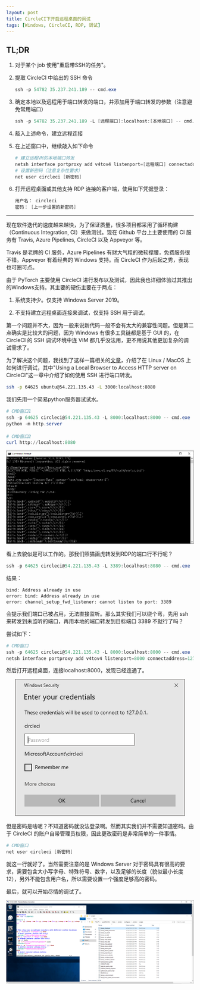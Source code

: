 ```yaml
---
layout: post
title: CircleCI下开启远程桌面的调试
tags: [Windows, CircleCI, RDP, 调试]
---
```

## TL;DR
1. 对于某个 job 使用"重启带SSH的任务"。

2. 提取 CircleCI 中给出的 SSH 命令

    ```powershell
    ssh -p 54782 35.237.241.189 -- cmd.exe
    ```

3. 确定本地以及远程用于端口转发的端口，并添加用于端口转发的参数（注意避免常用端口）

    ```powershell
    ssh -p 54782 35.237.241.189 -L [远程端口]:localhost:[本地端口] -- cmd.exe
    ```

4. 敲入上述命令，建立远程连接

5. 在上述窗口中，继续敲入如下命令

    ```powershell
    # 建立远程VM的本地端口转发
    netsh interface portproxy add v4tov4 listenport=[远程端口] connectaddress=127.0.0.1 connectport=3389
    # 设置新密码（注意复杂性要求）
    net user circleci [新密码]
    ```

6. 打开远程桌面或其他支持 RDP 连接的客户端，使用如下凭据登录：

    ```powershell
    用户名： circleci
    密码： [上一步设置的新密码]
    ```

-------

现在软件迭代的速度越来越快，为了保证质量，很多项目都采用了循环构建（Continuous Integration, CI）来做测试。现在 Github 平台上主要使用的 CI 服务有 Travis, Azure Pipelines, CircleCI 以及 Appveyor 等。

Travis 是老牌的 CI 服务，Azure Pipelines 有财大气粗的微软撑腰，免费服务很不错。Appveyor 有着经典的 Windows 支持。而 CircleCI 作为后起之秀，表现也可圈可点。

由于 PyTorch 主要使用 CircleCI 进行发布以及测试，因此我也详细体验过其推出的Windows支持。其主要的硬伤主要在于两点：

1. 系统支持少。仅支持 Windows Server 2019。

2. 不支持建立远程桌面连接来调试，仅支持 SSH 用于调试。

第一个问题并不大，因为一般来说新代码一般不会有太大的兼容性问题。但是第二点确实是比较大的问题，因为 Windows 有很多工具链都是基于 GUI 的，在 CircleCI 的 SSH 调试环境中连 VIM 都几乎没法用，更不用说其他更加复杂的调试需求了。

为了解决这个问题，我找到了这样一篇相关的[文章](https://circleci.com/docs/2.0/browser-testing/)，介绍了在 Linux / MacOS 上如何进行调试，其中"Using a Local Browser to Access HTTP server on CircleCI"这一章中介绍了如何使用 SSH 进行端口转发。

```sh
ssh -p 64625 ubuntu@54.221.135.43 -L 3000:localhost:8080
```

我们先用一个简易python服务器试试水。

```powershell
# CMD窗口1
ssh -p 64625 circleci@54.221.135.43 -L 8000:localhost:8000 -- cmd.exe
python -m http.server

# CMD窗口2
curl http://localhost:8080
```

<p align="center">
    <img src="/img/ssh-port-forwarding-simple-test.png">
</p>

看上去貌似是可以工作的。那我们照猫画虎转发到RDP的端口行不行呢？

```powershell
ssh -p 64625 circleci@54.221.135.43 -L 3389:localhost:8080 -- cmd.exe
```

结果：

```
bind: Address already in use
error: bind: Address already in use
error: channel_setup_fwd_listener: cannot listen to port: 3389
```

会提示我们端口已被占用，无法直接监听。那么其实我们可以绕个弯，先用 ssh 来转发到未监听的端口，再用本地的端口转发到目标端口 3389 不就行了吗？

尝试如下：

```powershell
# CMD窗口
ssh -p 64625 circleci@54.221.135.43 -L 8000:localhost:8000 -- cmd.exe
netsh interface portproxy add v4tov4 listenport=8000 connectaddress=127.0.0.1 connectport=3389
```

然后打开远程桌面，连接localhost:8000，发现已经连通了。

<p align="center">
    <img src="/img/ssh-port-forwarding-remote-test.png">
</p>

但是密码是啥呢？不知道密码就没法登录啊。然而其实我们并不需要知道密码。由于 CircleCI 的账户自带管理员权限，因此更改密码是非常简单的一件事情。

```powershell
# CMD窗口
net user circleci [新密码]
```

就这一行就好了。当然需要注意的是 Windows Server 对于密码具有很高的要求，需要包含大小写字母、特殊符号、数字，以及足够的长度（貌似最小长度12），另外不能包含用户名，所以需要设置一个强度足够高的密码。

最后，就可以开始尽情的调试了。

<p align="center">
    <img src="/img/ssh-port-forwarding-final-result.png">
</p>
